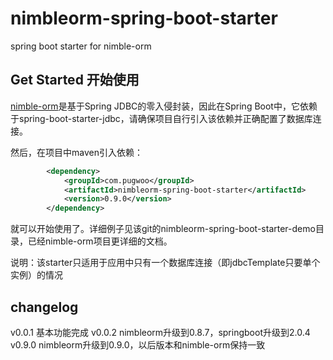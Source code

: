 # nimbleorm-spring-boot-starter
spring boot starter for nimble-orm

## Get Started 开始使用

[nimble-orm](https://github.com/pugwoo/nimble-orm)是基于Spring JDBC的零入侵封装，因此在Spring Boot中，它依赖于spring-boot-starter-jdbc，请确保项目自行引入该依赖并正确配置了数据库连接。

然后，在项目中maven引入依赖：

```xml
		<dependency>
			<groupId>com.pugwoo</groupId>
			<artifactId>nimbleorm-spring-boot-starter</artifactId>
			<version>0.9.0</version>
		</dependency>
```

就可以开始使用了。详细例子见该git的nimbleorm-spring-boot-starter-demo目录，已经nimble-orm项目更详细的文档。

说明：该starter只适用于应用中只有一个数据库连接（即jdbcTemplate只要单个实例）的情况

## changelog

v0.0.1 基本功能完成
v0.0.2 nimbleorm升级到0.8.7，springboot升级到2.0.4
v0.9.0 nimbleorm升级到0.9.0，以后版本和nimble-orm保持一致
